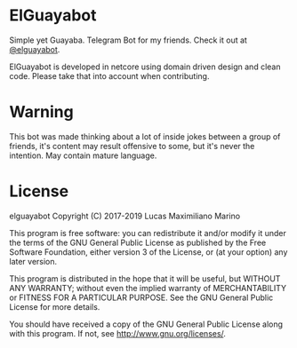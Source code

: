 # ElGuayabot

Simple yet Guayaba. Telegram Bot for my friends. Check it out at [@elguayabot](https://t.me/elguayabot).

ElGuayabot is developed in netcore using domain driven design and clean code. Please take that into account when contributing.

# Warning

This bot was made thinking about a lot of inside jokes between a group of friends, it's content may result offensive to some, but it's never the intention. May contain mature language.

# License

elguayabot Copyright (C) 2017-2019  Lucas Maximiliano Marino

This program is free software: you can redistribute it and/or modify
it under the terms of the GNU General Public License as published by
the Free Software Foundation, either version 3 of the License, or
(at your option) any later version.

This program is distributed in the hope that it will be useful,
but WITHOUT ANY WARRANTY; without even the implied warranty of
MERCHANTABILITY or FITNESS FOR A PARTICULAR PURPOSE.  See the
GNU General Public License for more details.

You should have received a copy of the GNU General Public License
along with this program.  If not, see <http://www.gnu.org/licenses/>.

